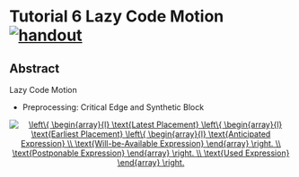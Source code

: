 # Tutorial 6 Lazy Code Motion [![handout](https://img.shields.io/badge/-handout-blue)](https://www.overleaf.com/read/dyjffnjmznyn)

## Abstract

Lazy Code Motion

- Preprocessing: Critical Edge and Synthetic Block

<p align="middle">
  <a href="https://www.codecogs.com/eqnedit.php?latex=\left\{&space;\begin{array}{l}&space;\text{Latest&space;Placement}&space;\left\{&space;\begin{array}{l}&space;\text{Earliest&space;Placement}&space;\left\{&space;\begin{array}{l}&space;\text{Anticipated&space;Expression}&space;\\&space;\text{Will-be-Available&space;Expression}&space;\end{array}&space;\right.&space;\\&space;\text{Postponable&space;Expression}&space;\end{array}&space;\right.&space;\\&space;\text{Used&space;Expression}&space;\end{array}&space;\right." target="_blank"><img src="https://latex.codecogs.com/gif.latex?\left\{&space;\begin{array}{l}&space;\text{Latest&space;Placement}&space;\left\{&space;\begin{array}{l}&space;\text{Earliest&space;Placement}&space;\left\{&space;\begin{array}{l}&space;\text{Anticipated&space;Expression}&space;\\&space;\text{Will-be-Available&space;Expression}&space;\end{array}&space;\right.&space;\\&space;\text{Postponable&space;Expression}&space;\end{array}&space;\right.&space;\\&space;\text{Used&space;Expression}&space;\end{array}&space;\right." title="\left\{ \begin{array}{l} \text{Latest Placement} \left\{ \begin{array}{l} \text{Earliest Placement} \left\{ \begin{array}{l} \text{Anticipated Expression} \\ \text{Will-be-Available Expression} \end{array} \right. \\ \text{Postponable Expression} \end{array} \right. \\ \text{Used Expression} \end{array} \right." /></a>
</p>  
